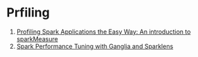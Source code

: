 # Prfiling
1. [Profiling Spark Applications the Easy Way: An introduction to sparkMeasure](https://www.precisely.com/blog/data-enrichment/profiling-spark-applications-the-easy-way-an-introduction-to-sparkmeasure)
2. [Spark Performance Tuning with Ganglia and Sparklens](https://www.junaideffendi.com/p/spark-performance-tuning-ganglia-sparklens)
